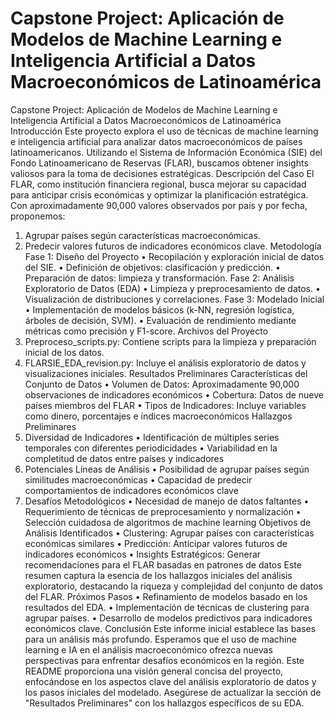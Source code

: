 # Capstone Project: Aplicación de Modelos de Machine Learning e Inteligencia Artificial a Datos Macroeconómicos de Latinoamérica

Capstone Project: Aplicación de Modelos de Machine Learning e Inteligencia Artificial a Datos Macroeconómicos de Latinoamérica
Introducción
Este proyecto explora el uso de técnicas de machine learning e inteligencia artificial para analizar datos macroeconómicos de países latinoamericanos. Utilizando el Sistema de Información Económica (SIE) del Fondo Latinoamericano de Reservas (FLAR), buscamos obtener insights valiosos para la toma de decisiones estratégicas.
Descripción del Caso
El FLAR, como institución financiera regional, busca mejorar su capacidad para anticipar crisis económicas y optimizar la planificación estratégica. Con aproximadamente 90,000 valores observados por país y por fecha, proponemos:
1.	Agrupar países según características macroeconómicas.
2.	Predecir valores futuros de indicadores económicos clave.
Metodología
Fase 1: Diseño del Proyecto
•	Recopilación y exploración inicial de datos del SIE.
•	Definición de objetivos: clasificación y predicción.
•	Preparación de datos: limpieza y transformación.
Fase 2: Análisis Exploratorio de Datos (EDA)
•	Limpieza y preprocesamiento de datos.
•	Visualización de distribuciones y correlaciones.
Fase 3: Modelado Inicial
•	Implementación de modelos básicos (k-NN, regresión logística, árboles de decisión, SVM).
•	Evaluación de rendimiento mediante métricas como precisión y F1-score.
Archivos del Proyecto
1.	Preproceso_scripts.py: Contiene scripts para la limpieza y preparación inicial de los datos.
2.	FLARSIE_EDA_revision.py: Incluye el análisis exploratorio de datos y visualizaciones iniciales.
Resultados Preliminares
Características del Conjunto de Datos
•	Volumen de Datos: Aproximadamente 90,000 observaciones de indicadores económicos
•	Cobertura: Datos de nueve países miembros del FLAR
•	Tipos de Indicadores: Incluye variables como dinero, porcentajes e índices macroeconómicos
Hallazgos Preliminares
1.	Diversidad de Indicadores
•	Identificación de múltiples series temporales con diferentes periodicidades
•	Variabilidad en la completitud de datos entre países y indicadores
2.	Potenciales Líneas de Análisis
•	Posibilidad de agrupar países según similitudes macroeconómicas
•	Capacidad de predecir comportamientos de indicadores económicos clave
3.	Desafíos Metodológicos
•	Necesidad de manejo de datos faltantes
•	Requerimiento de técnicas de preprocesamiento y normalización
•	Selección cuidadosa de algoritmos de machine learning
Objetivos de Análisis Identificados
•	Clustering: Agrupar países con características económicas similares
•	Predicción: Anticipar valores futuros de indicadores económicos
•	Insights Estratégicos: Generar recomendaciones para el FLAR basadas en patrones de datos
Este resumen captura la esencia de los hallazgos iniciales del análisis exploratorio, destacando la riqueza y complejidad del conjunto de datos del FLAR.
Próximos Pasos
•	Refinamiento de modelos basado en los resultados del EDA.
•	Implementación de técnicas de clustering para agrupar países.
•	Desarrollo de modelos predictivos para indicadores económicos clave.
Conclusión
Este informe inicial establece las bases para un análisis más profundo. Esperamos que el uso de machine learning e IA en el análisis macroeconómico ofrezca nuevas perspectivas para enfrentar desafíos económicos en la región. Este README proporciona una visión general concisa del proyecto, enfocándose en los aspectos clave del análisis exploratorio de datos y los pasos iniciales del modelado. Asegúrese de actualizar la sección de "Resultados Preliminares" con los hallazgos específicos de su EDA.
